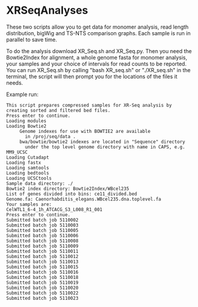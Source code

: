 # XRSeqAnalyses

These two scripts allow you to get data for monomer analysis, read length distribution, bigWig and TS-NTS comparison graphs. Each sample is run in parallel to save time.

To do the analysis download XR_Seq.sh and XR_Seq.py. Then you need the Bowtie2Index for alignment, a whole genome fasta for monomer analysis, your samples and your choice of intervals for read counts to be reported. You can run XR_Seq.sh by calling "bash XR_seq.sh" or "./XR_seq.sh" in the terminal, the script will then prompt you for the locations of the files it needs.

Example run:

```
This script prepares compressed samples for XR-Seq analysis by creating sorted and filtered bed files.
Press enter to continue.
Loading modules
Loading Bowtie2
     Genome indexes for use with BOWTIE2 are available
       in /proj/seq/data .
     bwa/bowtie/bowtie2 indexes are located in "Sequence" directory
       under the top level genome directory with name in CAPS, e.g. MM9_UCSC
Loading Cutadapt
Loading fastx
Loading samtools
Loading bedtools
Loading UCSCtools
Sample data directory: ./
Bowtie2 index directory: Bowtie2Index/WBcel235
List of genes divided into bins: ce11_divided.bed
Genome.fa: Caenorhabditis_elegans.WBcel235.dna.toplevel.fa
Your samples are:
CelWTL1_6-4_1h_ATCACG_S3_L008_R1_001
Press enter to continue.
Submitted batch job 5110002
Submitted batch job 5110003
Submitted batch job 5110005
Submitted batch job 5110006
Submitted batch job 5110008
Submitted batch job 5110009
Submitted batch job 5110011
Submitted batch job 5110012
Submitted batch job 5110013
Submitted batch job 5110015
Submitted batch job 5110016
Submitted batch job 5110018
Submitted batch job 5110019
Submitted batch job 5110020
Submitted batch job 5110022
Submitted batch job 5110023
```

